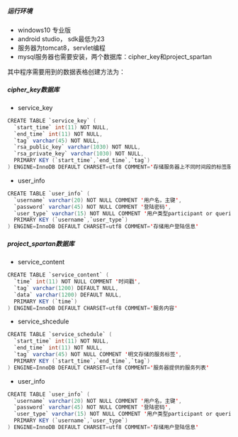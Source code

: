 ##### 运行环境
- windows10 专业版
- android studio， sdk最低为23
- 服务器为tomcat8，servlet编程
- mysql服务器也需要安装，两个数据库：cipher_key和project_spartan

其中程序需要用到的数据表格创建方法为：
##### cipher_key数据库
- service_key

```java
CREATE TABLE `service_key` (
  `start_time` int(11) NOT NULL,
  `end_time` int(11) NOT NULL,
  `tag` varchar(45) NOT NULL,
  `rsa_public_key` varchar(1030) NOT NULL,
  `rsa_private_key` varchar(1030) NOT NULL,
  PRIMARY KEY (`start_time`,`end_time`,`tag`)
) ENGINE=InnoDB DEFAULT CHARSET=utf8 COMMENT='存储服务器上不同时间段的标签服务对应的密钥'

```

- user_info

```java
CREATE TABLE `user_info` (
  `username` varchar(20) NOT NULL COMMENT '用户名，主键',
  `password` varchar(45) NOT NULL COMMENT '登陆密码',
  `user_type` varchar(15) NOT NULL COMMENT '用户类型participant or querier',
  PRIMARY KEY (`username`,`user_type`)
) ENGINE=InnoDB DEFAULT CHARSET=utf8 COMMENT='存储用户登陆信息'

```

##### project_spartan数据库
- service_content

```java
CREATE TABLE `service_content` (
  `time` int(11) NOT NULL COMMENT '时间戳',
  `tag` varchar(1200) DEFAULT NULL,
  `data` varchar(1200) DEFAULT NULL,
  PRIMARY KEY (`time`)
) ENGINE=InnoDB DEFAULT CHARSET=utf8 COMMENT='服务内容'

```

- service_shcedule

```java
CREATE TABLE `service_schedule` (
  `start_time` int(11) NOT NULL,
  `end_time` int(11) NOT NULL,
  `tag` varchar(45) NOT NULL COMMENT '明文存储的服务标签',
  PRIMARY KEY (`start_time`,`end_time`,`tag`)
) ENGINE=InnoDB DEFAULT CHARSET=utf8 COMMENT='服务器提供的服务列表'

```

- user_info

```java
CREATE TABLE `user_info` (
  `username` varchar(20) NOT NULL COMMENT '用户名，主键',
  `password` varchar(45) NOT NULL COMMENT '登陆密码',
  `user_type` varchar(15) NOT NULL COMMENT '用户类型participant or querier',
  PRIMARY KEY (`username`,`user_type`)
) ENGINE=InnoDB DEFAULT CHARSET=utf8 COMMENT='存储用户登陆信息'

```
